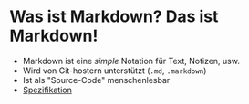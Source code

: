 # Was ist Markdown? Das ist Markdown!

- Markdown ist eine _simple_ Notation für Text, 
  Notizen, usw.
- Wird von Git-hostern unterstützt (`.md`, `.markdown`)
- Ist als "Source-Code" menschenlesbar
- [Spezifikation](https://github.github.com/gfm/)
